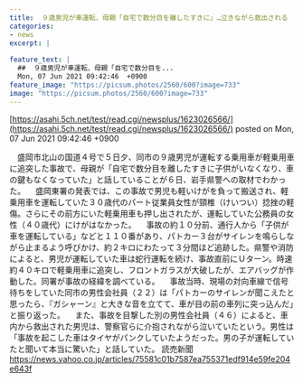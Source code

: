 ```yaml
---
title:  ９歳男児が車運転、母親「自宅で数分目を離したすきに」…泣きながら救出される  
categories:
- news
excerpt: |
  
feature_text: |
  ##  ９歳男児が車運転、母親「自宅で数分目を...
  Mon, 07 Jun 2021 09:42:46  +0900
feature_image: "https://picsum.photos/2560/600?image=733"
image: "https://picsum.photos/2560/600?image=733"
---
```


[https://asahi.5ch.net/test/read.cgi/newsplus/1623026566/](https://asahi.5ch.net/test/read.cgi/newsplus/1623026566/)
posted on Mon, 07 Jun 2021 09:42:46  +0900

<!--more-->

　盛岡市北山の国道４号で５日夕、同市の９歳男児が運転する乗用車が軽乗用車に追突した事故で、母親が「自宅で数分目を離したすきに子供がいなくなり、車の鍵もなくなっていた」と話していることが６日、岩手県警への取材でわかった。 　盛岡東署の発表では、この事故で男児も軽いけがを負って搬送され、軽乗用車を運転していた３０歳代のパート従業員女性が頸椎（けいつい）捻挫の軽傷。さらにその前方にいた軽乗用車も押し出されたが、運転していた公務員の女性（４０歳代）にけがはなかった。 　事故の約１０分前、通行人から「子供が車を運転している」などと１１０番があり、パトカー３台がサイレンを鳴らしながら止まるよう呼びかけ、約２キロにわたって３分間ほど追跡した。県警や消防によると、男児が運転していた車は蛇行運転を続け、事故直前にＵターン。時速約４０キロで軽乗用車に追突し、フロントガラスが大破したが、エアバッグが作動した。同署が事故の経緯を調べている。 　事故当時、現場の対向車線で信号待ちをしていた同市の男性会社員（２２）は「パトカーのサイレンが聞こえたと思ったら、『ガシャーン』と大きな音を立てて、車が目の前の車列に突っ込んだ」と振り返った。 　また、事故を目撃した別の男性会社員（４６）によると、車内から救出された男児は、警察官らに介抱されながら泣いていたという。男性は「事故を起こした車はタイヤがパンクしていたようだった。男の子が運転していたと聞いて本当に驚いた」と話していた。 読売新聞 https://news.yahoo.co.jp/articles/75581c01b7587ea755371edf914e59fe204e643f
